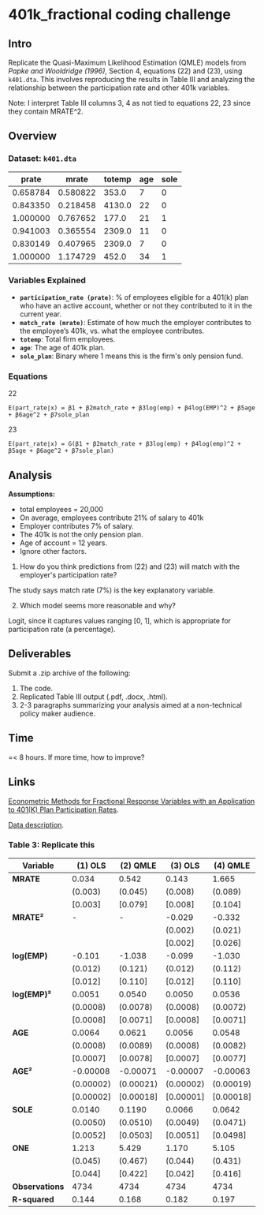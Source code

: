 # 401k_fractional coding challenge

## Intro

Replicate the Quasi-Maximum Likelihood Estimation (QMLE) models from *Papke and Wooldridge (1996)*, Section 4, equations (22) and (23), using `k401.dta`. This involves reproducing the results in Table III and analyzing the relationship between the participation rate and other 401k variables.

Note: I interpret Table III columns 3, 4 as not tied to equations 22, 23 since they contain MRATE^2.

## Overview

### Dataset: `k401.dta`

|   prate   |   mrate   |  totemp  |  age  |  sole  |
|-----------|-----------|----------|-------|--------|
| 0.658784  | 0.580822  |  353.0   |   7   |    0   |
| 0.843350  | 0.218458  | 4130.0   |  22   |    0   |
| 1.000000  | 0.767652  |  177.0   |  21   |    1   |
| 0.941003  | 0.365554  | 2309.0   |  11   |    0   |
| 0.830149  | 0.407965  | 2309.0   |   7   |    0   |
| 1.000000  | 1.174729  |  452.0   |  34   |    1   |

### Variables Explained

- **`participation_rate (prate)`**: % of employees eligible for a 401(k) plan who have an active account, whether or not they contributed to it in the current year.
- **`match_rate (mrate)`**: Estimate of how much the employer contributes to the employee’s 401k, vs. what the employee contributes.
- **`totemp`**: Total firm employees.
- **`age`**: The age of 401k plan.
- **`sole_plan`**: Binary where 1 means this is the firm's only pension fund.

### Equations

22

`E(part_rate∣x) = β1 + β2​match_rate + β3log(emp) + β4log(EMP)^2 + β5age + β6age^2 + β7​sole_plan`

23

`E(part_rate∣x) = G(β1 + β2match_rate + β3log(emp) + β4log(emp)^2 + β5age + β6age^2 + β7​sole_plan)`

## Analysis

**Assumptions:** 
- total employees = 20,000
- On average, employees contribute 21% of salary to 401k
- Employer contributes 7% of salary.
- The 401k is not the only pension plan.
- Age of account = 12 years.
- Ignore other factors.

1. How do you think predictions from (22) and (23) will match with the employer's participation rate?

The study says match rate (7%) is the key explanatory variable.

2. Which model seems more reasonable and why?

Logit, since it captures values ranging [0, 1], which is appropriate for participation rate (a percentage).

## Deliverables

Submit a .zip archive of the following:
1. The code.
2. Replicated Table III output (.pdf, .docx, .html).
3. 2-3 paragraphs summarizing your analysis aimed at a non-technical policy maker audience.

## Time

=< 8 hours. If more time, how to improve?

## Links

[Econometric Methods for Fractional Response Variables with an Application to 401(K) Plan Participation Rates](https://econpapers.repec.org/article/jaejapmet/v_3a11_3ay_3a1996_3ai_3a6_3ap_3a619-32.htm).

[Data description](http://qed.econ.queensu.ca/jae/1996-v11.6/papke-wooldridge/readme.pw.txt).

### Table 3: Replicate this

| Variable     | (1) OLS     | (2) QMLE    | (3) OLS     | (4) QMLE    |
|--------------|-------------|-------------|-------------|-------------|
| **MRATE**    | 0.034       | 0.542       | 0.143       | 1.665       |
|              | (0.003)     | (0.045)     | (0.008)     | (0.089)     |
|              | [0.003]     | [0.079]     | [0.008]     | [0.104]     |
| **MRATE²**   | -           | -           | -0.029      | -0.332      |
|              |             |             | (0.002)     | (0.021)     |
|              |             |             | [0.002]     | [0.026]     |
| **log(EMP)** | -0.101      | -1.038      | -0.099      | -1.030      |
|              | (0.012)     | (0.121)     | (0.012)     | (0.112)     |
|              | [0.012]     | [0.110]     | [0.012]     | [0.110]     |
| **log(EMP)²**| 0.0051      | 0.0540      | 0.0050      | 0.0536      |
|              | (0.0008)    | (0.0078)    | (0.0008)    | (0.0072)    |
|              | [0.0008]    | [0.0071]    | [0.0008]    | [0.0071]    |
| **AGE**      | 0.0064      | 0.0621      | 0.0056      | 0.0548      |
|              | (0.0008)    | (0.0089)    | (0.0008)    | (0.0082)    |
|              | [0.0007]    | [0.0078]    | [0.0007]    | [0.0077]    |
| **AGE²**     | -0.00008    | -0.00071    | -0.00007    | -0.00063    |
|              | (0.00002)   | (0.00021)   | (0.00002)   | (0.00019)   |
|              | [0.00002]   | [0.00018]   | [0.00001]   | [0.00018]   |
| **SOLE**     | 0.0140      | 0.1190      | 0.0066      | 0.0642      |
|              | (0.0050)    | (0.0510)    | (0.0049)    | (0.0471)    |
|              | [0.0052]    | [0.0503]    | [0.0051]    | [0.0498]    |
| **ONE**      | 1.213       | 5.429       | 1.170       | 5.105       |
|              | (0.045)     | (0.467)     | (0.044)     | (0.431)     |
|              | [0.044]     | [0.422]     | [0.042]     | [0.416]     |
| **Observations** | 4734    | 4734        | 4734        | 4734        |
| **R-squared**| 0.144       | 0.168       | 0.182       | 0.197       |

